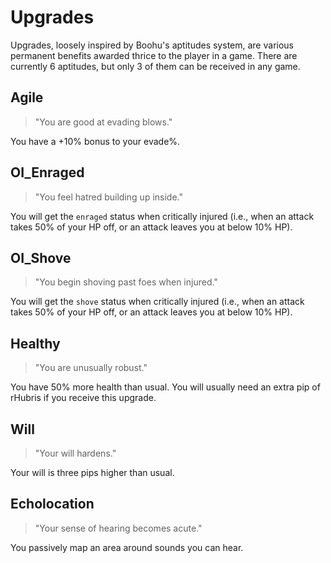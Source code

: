 # Upgrades

Upgrades, loosely inspired by Boohu's aptitudes system, are various permanent
benefits awarded thrice to the player in a game. There are currently 6
aptitudes, but only 3 of them can be received in any game.

## Agile

> "You are good at evading blows."

You have a +10% bonus to your evade%.

## OI_Enraged

> "You feel hatred building up inside."

You will get the `enraged` status when critically injured (i.e., when an attack
takes 50% of your HP off, or an attack leaves you at below 10% HP).

## OI_Shove

> "You begin shoving past foes when injured."

You will get the `shove` status when critically injured (i.e., when an attack
takes 50% of your HP off, or an attack leaves you at below 10% HP).

## Healthy

> "You are unusually robust."

You have 50% more health than usual. You will usually need an extra pip of
rHubris if you receive this upgrade.

## Will

> "Your will hardens."

Your will is three pips higher than usual.

## Echolocation

> "Your sense of hearing becomes acute."

You passively map an area around sounds you can hear.
